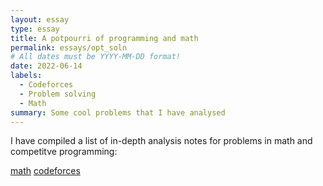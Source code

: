 ```yaml
---
layout: essay
type: essay
title: A potpourri of programming and math
permalink: essays/opt_soln
# All dates must be YYYY-MM-DD format!
date: 2022-06-14
labels:
  - Codeforces
  - Problem solving
  - Math
summary: Some cool problems that I have analysed
---
```


I have compiled a list of in-depth analysis notes for problems in math and competitve programming:

[math](https://weichen-huang.github.io/notes/mathproblems.html)
[codeforces](https://weichen-huang.github.io/notes/codeforcesproblems.html)
